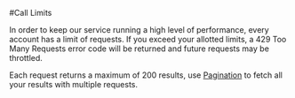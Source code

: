 #Call Limits

In order to keep our service running a high level of performance, every account has a limit of requests. If you exceed your allotted limits, a 429 Too Many Requests error code will be returned and future requests may be throttled.

Each request returns a maximum of 200 results, use [Pagination](../../graphql-api/pagination/) to fetch all your results with multiple requests.
